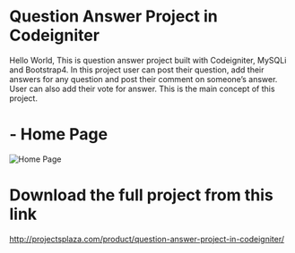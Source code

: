 # Question Answer Project in Codeigniter
Hello World, This is question answer project built with Codeigniter, MySQLi and Bootstrap4. In this project user can post their question, add their answers for any question and post their comment on someone’s answer. User can also add their vote for answer. This is the main concept of this project.

# - Home Page
![Home Page](https://github.com/projectsplaza/question-answer-project-in-codeignityer/blob/master/home.png)

# Download the full project from this link
http://projectsplaza.com/product/question-answer-project-in-codeigniter/
